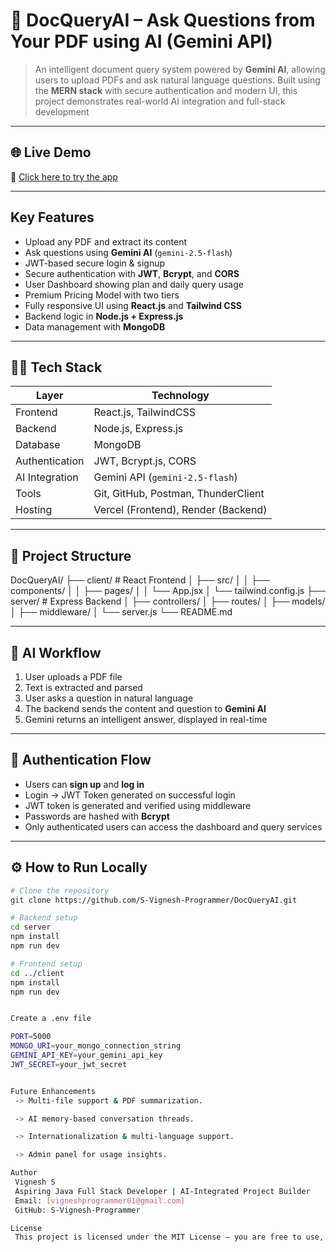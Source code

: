 # 📄 DocQueryAI – Ask Questions from Your PDF using AI (Gemini API)

> An intelligent document query system powered by **Gemini AI**, allowing users to upload PDFs and ask natural language questions. Built using the **MERN stack** with secure authentication and modern UI, this project demonstrates real-world AI integration and full-stack development

---

## 🌐 Live Demo

🔗 [Click here to try the app](https://doc-query-ai-gilt.vercel.app)

---


## Key Features

-  Upload any PDF and extract its content
-  Ask questions using **Gemini AI** (`gemini-2.5-flash`)
-  JWT-based secure login & signup
-  Secure authentication with **JWT**, **Bcrypt**, and **CORS**
-  User Dashboard showing plan and daily query usage
-  Premium Pricing Model with two tiers
-  Fully responsive UI using **React.js** and **Tailwind CSS**
-  Backend logic in **Node.js + Express.js**
-  Data management with **MongoDB**

---

## 🧑‍💻 Tech Stack

| Layer          | Technology                              |
|------------    |-----------------------------------------|
| Frontend       | React.js, TailwindCSS                   |
| Backend        | Node.js, Express.js                     |
| Database       | MongoDB                                 |
| Authentication | JWT, Bcrypt.js, CORS                    |
| AI Integration | Gemini API (`gemini-2.5-flash`)         |
| Tools          | Git, GitHub, Postman, ThunderClient     |
| Hosting        | Vercel (Frontend), Render (Backend)     |

---

## 📂 Project Structure

DocQueryAI/
├── client/ # React Frontend
│ ├── src/
│ │ ├── components/
│ │ ├── pages/
│ │ └── App.jsx
│ └── tailwind.config.js
├── server/ # Express Backend
│ ├── controllers/
│ ├── routes/
│ ├── models/
│ ├── middleware/
│ └── server.js
└── README.md


---

## 🧠 AI Workflow

1. User uploads a PDF file
2. Text is extracted and parsed
3. User asks a question in natural language
4. The backend sends the content and question to **Gemini AI**
5. Gemini returns an intelligent answer, displayed in real-time

---

## 🔐 Authentication Flow

- Users can **sign up** and **log in**
- Login → JWT Token generated on successful login
- JWT token is generated and verified using middleware
- Passwords are hashed with **Bcrypt**
- Only authenticated users can access the dashboard and query services

---

## ⚙️ How to Run Locally

```bash
# Clone the repository
git clone https://github.com/S-Vignesh-Programmer/DocQueryAI.git

# Backend setup
cd server
npm install
npm run dev

# Frontend setup
cd ../client
npm install
npm run dev


Create a .env file

PORT=5000
MONGO_URI=your_mongo_connection_string
GEMINI_API_KEY=your_gemini_api_key
JWT_SECRET=your_jwt_secret


Future Enhancements
 -> Multi-file support & PDF summarization.

 -> AI memory-based conversation threads.

 -> Internationalization & multi-language support.

 -> Admin panel for usage insights.

Author
 Vignesh S
 Aspiring Java Full Stack Developer | AI-Integrated Project Builder
 Email: [vigneshprogrammer01@gmail.com]
 GitHub: S-Vignesh-Programmer

License
 This project is licensed under the MIT License – you are free to use, modify, and share it.
